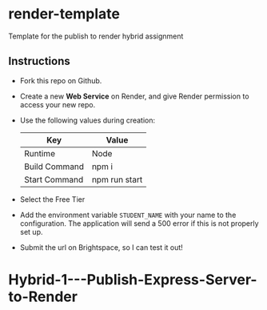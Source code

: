 # render-template
Template for the publish to render hybrid assignment

## Instructions

- Fork this repo on Github.

- Create a new **Web Service** on Render, and give Render permission to access your new repo.

- Use the following values during creation:

  | Key           | Value         |
  | ------------- | ------------- |
  | Runtime       | Node          |
  | Build Command | npm i         |
  | Start Command | npm run start |

- Select the Free Tier

- Add the environment variable `STUDENT_NAME` with your name to the configuration. The application will send a 500 error if this is not properly set up.

- Submit the url on Brightspace, so I can test it out!
# Hybrid-1---Publish-Express-Server-to-Render
